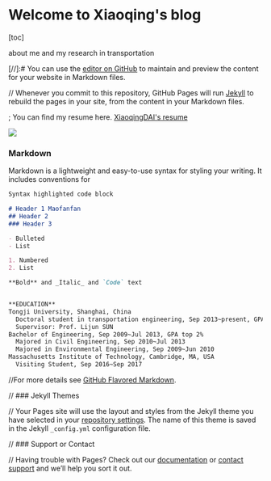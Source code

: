 # Welcome to Xiaoqing's blog

[toc]

about me and my research in transportation 

[//]:# You can use the [editor on GitHub](https://github.com/XiaoqingDai/XiaoqingDai.github.io/edit/master/index.md) to maintain and preview the content for your website in Markdown files.

// 
Whenever you commit to this repository, GitHub Pages will run [Jekyll](https://jekyllrb.com/) to rebuild the pages in your site, from the content in your Markdown files.

;
You can find my resume here. [XiaoqingDAI's resume](XiaoqingDAI_resume_201806acdemic_final.pdf)


  
  
![](heatmap130906.gif)

### Markdown

Markdown is a lightweight and easy-to-use syntax for styling your writing. It includes conventions for

```markdown
Syntax highlighted code block

# Header 1 Maofanfan
## Header 2
### Header 3

- Bulleted
- List

1. Numbered
2. List

**Bold** and _Italic_ and `Code` text


**EDUCATION**
Tongji University, Shanghai, China
  Doctoral student in transportation engineering, Sep 2013~present, GPA top 5%
  Supervisor: Prof. Lijun SUN
Bachelor of Engineering, Sep 2009~Jul 2013, GPA top 2%
  Majored in Civil Engineering, Sep 2010~Jul 2013 
  Majored in Environmental Engineering, Sep 2009~Jun 2010
Massachusetts Institute of Technology, Cambridge, MA, USA
  Visiting Student, Sep 2016~Sep 2017

```

//For more details see [GitHub Flavored Markdown](https://guides.github.com/features/mastering-markdown/).

// ### Jekyll Themes

// Your Pages site will use the layout and styles from the Jekyll theme you have selected in your [repository settings](https://github.com/XiaoqingDai/XiaoqingDai.github.io/settings). The name of this theme is saved in the Jekyll `_config.yml` configuration file.

// ### Support or Contact

// Having trouble with Pages? Check out our [documentation](https://help.github.com/categories/github-pages-basics/) or [contact support](https://github.com/contact) and we’ll help you sort it out.
